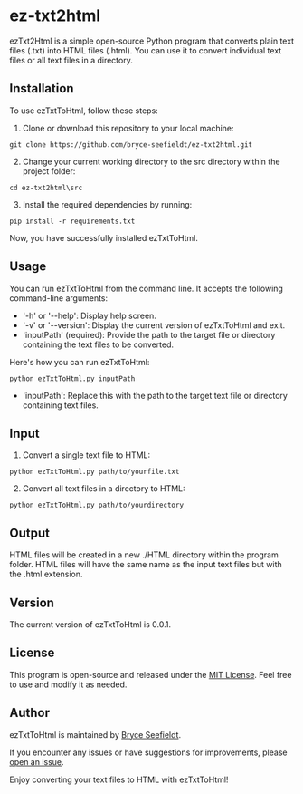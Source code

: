 # ez-txt2html
ezTxt2Html is a simple open-source Python program that converts plain text files (.txt) into HTML files (.html). You can use it to convert individual text files or all text files in a directory.

## Installation
To use ezTxtToHtml, follow these steps:

1. Clone or download this repository to your local machine:
   
`git clone https://github.com/bryce-seefieldt/ez-txt2html.git`

2. Change your current working directory to the src directory within the project folder:
   
`cd ez-txt2html\src`

3. Install the required dependencies by running:

`pip install -r requirements.txt`

Now, you have successfully installed ezTxtToHtml.

## Usage
You can run ezTxtToHtml from the command line. It accepts the following command-line arguments:

- '-h' or '--help': Display help screen.
- '-v' or '--version': Display the current version of ezTxtToHtml and exit.
- 'inputPath' (required): Provide the path to the target file or directory containing the text files to be converted.

Here's how you can run ezTxtToHtml:

`python ezTxtToHtml.py inputPath`

- 'inputPath': Replace this with the path to the target text file or directory containing text files.

## Input
1. Convert a single text file to HTML:

`python ezTxtToHtml.py path/to/yourfile.txt`

2. Convert all text files in a directory to HTML:

`python ezTxtToHtml.py path/to/yourdirectory`


## Output
HTML files will be created in a new ./HTML directory within the program folder.
HTML files will have the same name as the input text files but with the .html extension.

## Version
The current version of ezTxtToHtml is 0.0.1.

## License
This program is open-source and released under the [MIT License](https://opensource.org/license/mit). Feel free to use and modify it as needed.

## Author
ezTxtToHtml is maintained by [Bryce Seefieldt](https://github.com/bryce-seefieldt/).

If you encounter any issues or have suggestions for improvements, please [open an issue](https://github.com/bryce-seefieldt/ez-txt2html/issues).

Enjoy converting your text files to HTML with ezTxtToHtml!
